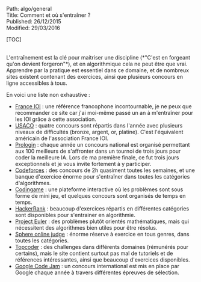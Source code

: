 Path: algo/general  
Title: Comment et où s'entraîner ?  
Published: 26/12/2015  
Modified: 29/03/2016  

[TOC]

<br>
L'entraînement est la clé pour maitriser une discipline (*"C'est en forgeant qu'on devient forgeron"*), et en algorithmique cela ne peut être que vrai. Apprendre par la pratique est essentiel dans ce domaine, et de nombreux sites existent contenant des exercices, ainsi que plusieurs concours en ligne accessibles à tous.

En voici une liste non exhaustive :

- [France IOI](http://www.france-ioi.org/index.php) : une référence francophone incontournable, je ne peux que recommander ce site car j'ai moi-même passé un an à m'entraîner pour les IOI grâce à cette association.
- [USACO](http://www.usaco.org/) : quatre concours sont répartis dans l'année avec plusieurs niveaux de difficultés (bronze, argent, or, platine). C'est l'équivalent américain de l'association France IOI.
- [Prologin](https://prologin.org/) : chaque année un concours national est organisé permettant aux 100 meilleurs de s'affronter dans un tournoi de trois jours pour coder la meilleure IA. Lors de ma première finale, ce fut trois jours exceptionnels et je vous invite fortement à y participer.
- [Codeforces](http://codeforces.com/) : des concours de 2h quasiment toutes les semaines, et une banque d'exercice énorme pour s'entraîner dans toutes les catégories d'algorithmes.
- [Codingame](https://www.codingame.com/start) : une plateforme interactive où les problèmes sont sous forme de mini jeu, et quelques concours sont organisés de temps en temps.
- [HackerRank](https://www.hackerrank.com/domains/algorithms/warmup) : beaucoup d'exercices répartis en différentes catégories sont disponibles pour s'entrainer en algorithmie.
- [Project Euler](https://projecteuler.net/) : des problèmes plutôt orientés mathématiques, mais qui nécessitent des algorithmes bien utiles pour être résolus.
- [Sphere online judge](http://www.spoj.com/problems/classical/) : énorme réserve à exercice en tous genres, dans toutes les catégories.
- [Topcoder](https://www.topcoder.com/) : des challenges dans différents domaines (rémunérés pour certains), mais le site contient surtout pas mal de tutoriels et de références intéressantes, ainsi que beaucoup d'exercices disponibles.
- [Google Code Jam](https://code.google.com/codejam/) : un concours international est mis en place par Google chaque année à travers différentes épreuves de sélection.
